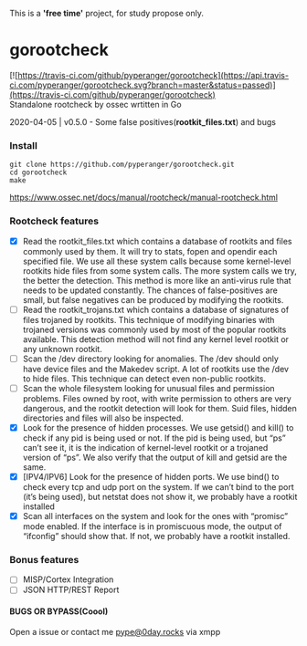 This is a **'free time'** project, for study propose only.

# gorootcheck
[![https://travis-ci.com/github/pyperanger/gorootcheck](https://api.travis-ci.com/pyperanger/gorootcheck.svg?branch=master&status=passed)](https://travis-ci.com/github/pyperanger/gorootcheck)<br>
Standalone rootcheck by ossec wrtitten in Go

2020-04-05 | v0.5.0 - Some false positives(**rootkit_files.txt**) and bugs

### Install 
```
git clone https://github.com/pyperanger/gorootcheck.git
cd gorootcheck
make
```

https://www.ossec.net/docs/manual/rootcheck/manual-rootcheck.html
### Rootcheck features  
 - [X] Read the rootkit_files.txt which contains a database of rootkits and files commonly used by them. It will try to stats, fopen and opendir each specified file. We use all these system calls because some kernel-level rootkits hide files from some system calls. The more system calls we try, the better the detection. This method is more like an anti-virus rule that needs to be updated constantly. The chances of false-positives are small, but false negatives can be produced by modifying the rootkits.
 - [ ] Read the rootkit_trojans.txt which contains a database of signatures of files trojaned by rootkits. This technique of modifying binaries with trojaned versions was commonly used by most of the popular rootkits available. This detection method will not find any kernel level rootkit or any unknown rootkit.
 - [ ] Scan the /dev directory looking for anomalies. The /dev should only have device files and the Makedev script. A lot of rootkits use the /dev to hide files. This technique can detect even non-public rootkits.
- [ ] Scan the whole filesystem looking for unusual files and permission problems. Files owned by root, with write permission to others are very dangerous, and the rootkit detection will look for them. Suid files, hidden directories and files will also be inspected.
- [X] Look for the presence of hidden processes. We use getsid() and kill() to check if any pid is being used or not. If the pid is being used, but “ps” can’t see it, it is the indication of kernel-level rootkit or a trojaned version of “ps”. We also verify that the output of kill and getsid are the same.
- [X] [IPV4/IPV6] Look for the presence of hidden ports. We use bind() to check every tcp and udp port on the system. If we can’t bind to the port (it’s being used), but netstat does not show it, we probably have a rootkit installed
- [X] Scan all interfaces on the system and look for the ones with “promisc” mode enabled. If the interface is in promiscuous mode, the output of “ifconfig” should show that. If not, we probably have a rootkit installed.

### Bonus features
- [ ] MISP/Cortex Integration
- [ ] JSON HTTP/REST Report

#### BUGS OR BYPASS(Coool)
Open a issue or contact me pype@0day.rocks via xmpp
